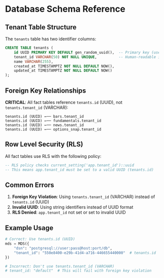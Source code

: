 # Database Schema Reference

## Tenant Table Structure

The `tenants` table has two identifier columns:

```sql
CREATE TABLE tenants (
    id UUID PRIMARY KEY DEFAULT gen_random_uuid(),  -- Primary key (used by foreign keys)
    tenant_id VARCHAR(50) NOT NULL UNIQUE,          -- Human-readable identifier
    name VARCHAR(255),
    created_at TIMESTAMPTZ NOT NULL DEFAULT NOW(),
    updated_at TIMESTAMPTZ NOT NULL DEFAULT NOW()
);
```

## Foreign Key Relationships

**CRITICAL**: All fact tables reference `tenants.id` (UUID), not `tenants.tenant_id` (VARCHAR):

```
tenants.id (UUID) ←── bars.tenant_id
tenants.id (UUID) ←── fundamentals.tenant_id
tenants.id (UUID) ←── news.tenant_id
tenants.id (UUID) ←── options_snap.tenant_id
```

## Row Level Security (RLS)

All fact tables use RLS with the following policy:

```sql
-- RLS policy checks current_setting('app.tenant_id')::uuid
-- This means app.tenant_id must be set to a valid UUID (tenants.id)
```

## Common Errors

1. **Foreign Key Violation**: Using `tenants.tenant_id` (VARCHAR) instead of `tenants.id` (UUID)
2. **Invalid UUID**: Using string identifiers instead of UUID format
3. **RLS Denied**: `app.tenant_id` not set or set to invalid UUID

## Example Usage

```python
# Correct: Use tenants.id (UUID)
mds = MDS({
    "dsn": "postgresql://user:pass@host:port/db",
    "tenant_id": "550e8400-e29b-41d4-a716-446655440000"  # tenants.id
})

# Incorrect: Don't use tenants.tenant_id (VARCHAR)
# tenant_id: "default"  # This will fail with foreign key violation
```
